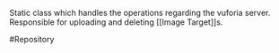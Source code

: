 Static class which handles the operations regarding the vuforia server.
Responsible for uploading and deleting [[Image Target]]s.

#Repository 


